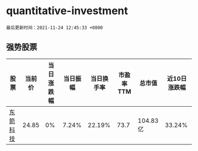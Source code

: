 # quantitative-investment

`最后更新时间：2021-11-24 12:45:33 +0800`

## 强势股票

|股票|当前价|当日涨跌幅|当日振幅|当日换手率|市盈率TTM|总市值|近10日涨跌幅|
|----|----|----|----|----|----|----|----|
|[东箭科技](https://xueqiu.com/S/SZ300978)|24.85|0%|7.24%|22.19%|73.7|104.83亿|33.24%|
